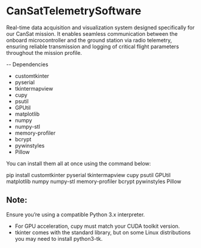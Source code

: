 # CanSatTelemetrySoftware
Real-time data acquisition and visualization system designed specifically for our CanSat mission. It enables seamless communication between the onboard microcontroller and the ground station via radio telemetry, ensuring reliable transmission and logging of critical flight parameters throughout the mission profile.


-- Dependencies
- customtkinter
- pyserial
- tkintermapview
- cupy
- psutil
- GPUtil
- matplotlib
- numpy
- numpy-stl
- memory-profiler
- bcrypt
- pywinstyles
- Pillow

You can install them all at once using the command below:

pip install customtkinter pyserial tkintermapview cupy psutil GPUtil matplotlib numpy numpy-stl memory-profiler bcrypt pywinstyles Pillow

## Note:
Ensure you’re using a compatible Python 3.x interpreter.
- For GPU acceleration, cupy must match your CUDA toolkit version.
- tkinter comes with the standard library, but on some Linux distributions you may need to install python3-tk.
